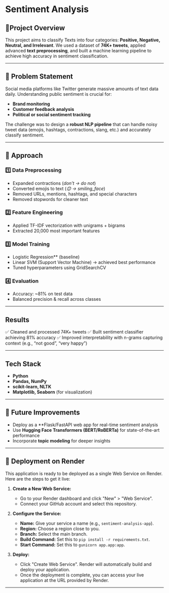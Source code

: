 

# Sentiment Analysis

## 📌Project Overview

This project aims to classify Texts into four categories: **Positive, Negative, Neutral, and Irrelevant**.
We used a dataset of **74K+ tweets**, applied advanced **text preprocessing**, and built a machine learning pipeline to achieve high accuracy in sentiment classification.

---

## 🔹 Problem Statement

Social media platforms like Twitter generate massive amounts of text data daily.
Understanding public sentiment is crucial for:

* **Brand monitoring**
* **Customer feedback analysis**
* **Political or social sentiment tracking**

The challenge was to design a **robust NLP pipeline** that can handle noisy tweet data (emojis, hashtags, contractions, slang, etc.) and accurately classify sentiment.

---

## 🔹 Approach

### 1️⃣ Data Preprocessing

* Expanded contractions (*don’t → do not*)
* Converted emojis to text (*😊 → smiling\_face*)
* Removed URLs, mentions, hashtags, and special characters
* Removed stopwords for cleaner text

### 2️⃣ Feature Engineering

* Applied TF-IDF vectorization with unigrams + bigrams
* Extracted 20,000 most important features

### 3️⃣ Model Training

* Logistic Regression** (baseline)
* Linear SVM (Support Vector Machine) → achieved best performance
* Tuned hyperparameters using GridSearchCV

### 4️⃣ Evaluation

* Accuracy: \~81% on test data
* Balanced precision & recall across classes

---

##  Results

✅ Cleaned and processed 74K+ tweets
✅ Built sentiment classifier achieving 81% accuracy
✅ Improved interpretability with n-grams capturing context (e.g., “not good”, “very happy”)


---

##  Tech Stack

* **Python**
* **Pandas, NumPy**
* **scikit-learn, NLTK**
* **Matplotlib, Seaborn** (for visualization)

---

## 🔹 Future Improvements

* Deploy as a **Flask/FastAPI web app for real-time sentiment analysis
* Use **Hugging Face Transformers (BERT/RoBERTa)** for state-of-the-art performance
* Incorporate **topic modeling** for deeper insights

---

## 🚀 Deployment on Render

This application is ready to be deployed as a single Web Service on Render. Here are the steps to get it live:

1.  **Create a New Web Service:**
    *   Go to your Render dashboard and click "New" > "Web Service".
    *   Connect your GitHub account and select this repository.

2.  **Configure the Service:**
    *   **Name:** Give your service a name (e.g., `sentiment-analysis-app`).
    *   **Region:** Choose a region close to you.
    *   **Branch:** Select the main branch.
    *   **Build Command:** Set this to `pip install -r requirements.txt`.
    *   **Start Command:** Set this to `gunicorn app.app:app`.

3.  **Deploy:**
    *   Click "Create Web Service". Render will automatically build and deploy your application.
    *   Once the deployment is complete, you can access your live application at the URL provided by Render.

---
